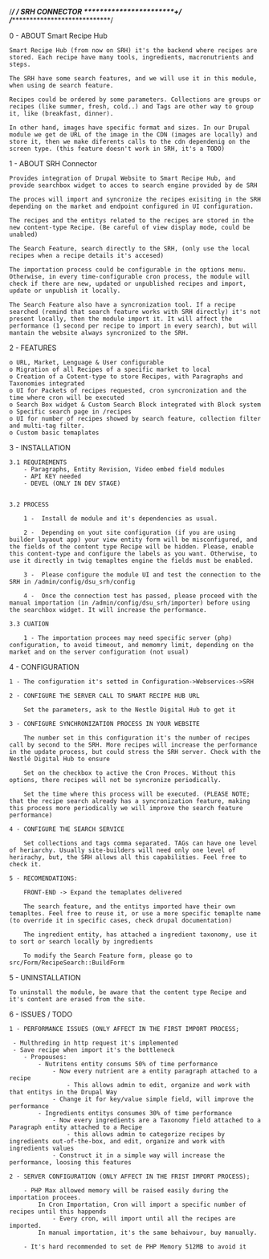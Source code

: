 /*******************************************************************************************/
/************************             SRH CONNECTOR             ***********************+****/
/*******************************************************************************************/

0 - ABOUT Smart Recipe Hub 

	Smart Recipe Hub (from now on SRH) it's the backend where recipes are stored. Each recipe have many tools, ingredients, macronutrients and steps. 

	The SRH have some search features, and we will use it in this module, when using de search feature.

	Recipes could be ordered by some parameters. Collections are groups or recipes (like summer, fresh, cold..) and Tags are other way to group it, like (breakfast, dinner). 

	In other hand, images have specific format and sizes. In our Drupal module we get de URL of the image in the CDN (images are locally) and store it, then we make diferents calls to the cdn dependenig on the screen type. (this feature doesn't work in SRH, it's a TODO)


1 - ABOUT SRH Connector

	Provides integration of Drupal Website to Smart Recipe Hub, and provide searchbox widget to acces to search engine provided by de SRH

	The proces will import and syncronize the recipes exisiting in the SRH depending on the market and endpoint configured in UI configuration. 

	The recipes and the entitys related to the recipes are stored in the new content-type Recipe. (Be careful of view display mode, could be unabled)

	The Search Feature, search directly to the SRH, (only use the local recipes when a recipe details it's accesed)

	The importation process could be configurable in the options menu. Otherwise, in every time-configurable cron process, the module will check if there are new, updated or unpublished recipes and import, update or unpublish it locally.

	The Search Feature also have a syncronization tool. If a recipe searched (remind that search feature works with SRH directly) it's not present locally, then the module import it. It will affect the performance (1 second per recipe to import in every search), but will mantain the website always syncronized to the SRH. 


2 - FEATURES

	o URL, Market, Lenguage & User configurable
	o Migration of all Recipes of a specific market to local
	o Creation of a Cotent-type to store Recipes, with Paragraphs and Taxonomies integrated
	o UI for Packets of recipes requested, cron syncronization and the time where cron will be executed
	o Search Box widget & Custom Search Block integrated with Block system
	o Specific search page in /recipes
	o UI for number of recipes showed by search feature, collection filter and multi-tag filter.
	o Custom basic temaplates




3 - INSTALLATION

	3.1 REQUIREMENTS
		- Paragraphs, Entity Revision, Video embed field modules
		- API KEY needed
		- DEVEL (ONLY IN DEV STAGE)


	3.2 PROCESS

		1 -  Install de module and it's dependencies as usual.

		2 -  Depending on yout site configuration (if you are using builder layaout app) your view entity form will be misconfigured, and the fields of the content type Recipe will be hidden. Please, enable this content-type and configure the labels as you want. Otherwise, to use it directly in twig temapltes engine the fields must be enabled.

		3 -  Please configure the module UI and test the connection to the SRH in /admin/config/dsu_srh/config

		4 -  Once the connection test has passed, please proceed with the manual importation (in /admin/config/dsu_srh/importer) before using the searchbox widget. It will increase the performance.

	3.3 CUATION

		1 - The importation procees may need specific server (php) configuration, to avoid timeout, and memomry limit, depending on the market and on the server configuration (not usual)

4 - CONFIGURATION

	1 - The configuration it's setted in Configuration->Webservices->SRH 

	2 - CONFIGURE THE SERVER CALL TO SMART RECIPE HUB URL

		Set the parameters, ask to the Nestle Digital Hub to get it

	3 - CONFIGURE SYNCHRONIZATION PROCESS IN YOUR WEBSITE

		The number set in this configuration it's the number of recipes call by second to the SRH. More recipes will increase the performance in the update process, but could stress the SRH server. Check with the Nestlé Digital Hub to ensure

		Set on the checkbox to active the Cron Proces. Without this options, there recipes will not be syncronize periodically.

		Set the time where this process will be executed. (PLEASE NOTE; that the recipe search already has a syncronization feature, making this process more periodically we will improve the search feature performance)

	4 - CONFIGURE THE SEARCH SERVICE

		Set collections and tags comma separated. TAGs can have one level of heriarchy. Usually site-builders will need only one level of herirachy, but, the SRH allows all this capabilities. Feel free to check it.

	5 - RECOMENDATIONS: 

		FRONT-END -> Expand the temaplates delivered

		The search feature, and the entitys imported have their own temapltes. Feel free to reuse it, or use a more specific temaplte name (to override it in specific cases, check drupal documentation)

		The ingredient entity, has attached a ingredient taxonomy, use it to sort or search locally by ingredients

		To modify the Search Feature form, please go to src/Form/RecipeSearch::BuildForm

5 - UNINSTALLATION

	To uninstall the module, be aware that the content type Recipe and it's content are erased from the site.



6 - ISSUES / TODO

	1 - PERFORMANCE ISSUES (ONLY AFFECT IN THE FIRST IMPORT PROCESS;

	 - Multhreding in http request it's implemented
	 - Save recipe when import it's the bottleneck
	 	- Propouses:
	 		- Nutritens entity consums 50% of time performance
	 			- Now every nutrient are a entity paragraph attached to a recipe
	 				- This allows admin to edit, organize and work with that entitys in the Drupal Way
	 			- Change it for key/value simple field, will improve the performance
	 		- Ingredients entitys consumes 30% of time performance
	 			- Now every ingredients are a Taxonomy field attached to a Paragraph entity attached to a Recipe
	 				- this allows admin to categorize recipes by ingredients out-of-the-box, and edit, organize and work with ingredients values
	 			- Construct it in a simple way will increase the performance, loosing this features

	2 - SERVER CONFIGURATION (ONLY AFFECT IN THE FRIST IMPORT PROCESS);

	 	- PHP Max allowed memory will be raised easily during the importation procees.
	 		In Cron Importation, Cron will import a specific number of recipes until this happends
	 			- Every cron, will import until all the recipes are imported.
	 		In manual importation, it's the same behaivour, buy manually.

	 	- It's hard recommended to set de PHP Memory 512MB to avoid it



